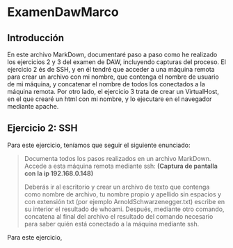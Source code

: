 # ExamenDawMarco
## Introducción
En este archivo MarkDown, documentaré paso a paso como he realizado los ejercicios 2 y 3 del examen de DAW, incluyendo capturas del proceso. El ejercicio 2 és de SSH, y en él tendré que acceder a una máquina remota para crear un archivo con mi nombre, que contenga el nombre de usuario de mi máquina, y concatenar el nombre de todos los conectados a la máquina remota. Por otro lado, el ejercicio 3 trata de crear un VirtualHost, en el que crearé un html con mi nombre, y lo ejecutare en el navegador mediante apache.

## Ejercicio 2: SSH
Para este ejercicio, teníamos que seguir el siguiente enunciado:
>Documenta todos los pasos realizados en un archivo MarkDown. Accede a esta máquina remota mediante ssh: **(Captura de pantalla con la ip 192.168.0.148)**
>
>Deberás ir al escritorio y crear un archivo de texto que contenga como nombre de archivo, tu nombre propio y apellido sin espacios y con extensión txt (por ejemplo ArnoldSchwarzenegger.txt) escribe en su interior el resultado de whoami.
Después, mediante otro comando, concatena al final del archivo el resultado del comando necesario para saber quién está conectado a la máquina mediante ssh.

Para este ejercicio, 
